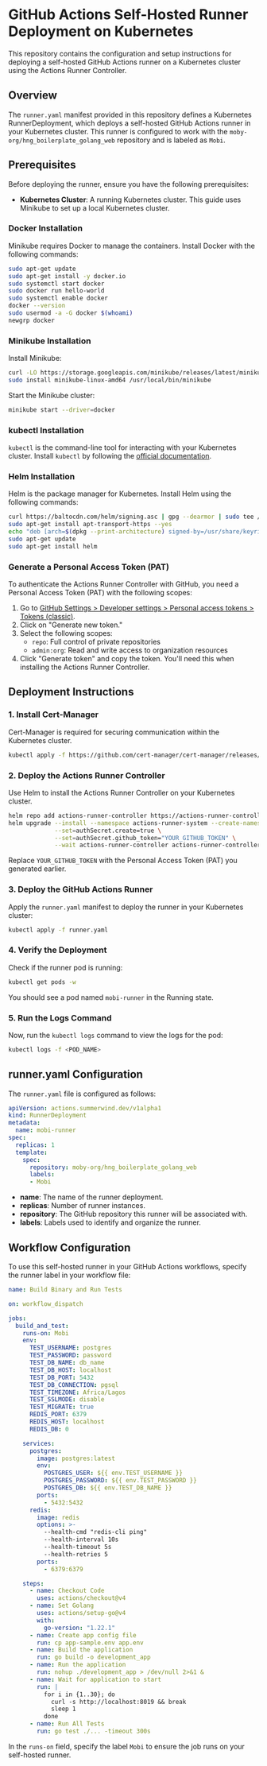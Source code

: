 
# GitHub Actions Self-Hosted Runner Deployment on Kubernetes

This repository contains the configuration and setup instructions for deploying a self-hosted GitHub Actions runner on a Kubernetes cluster using the Actions Runner Controller.

## Overview

The `runner.yaml` manifest provided in this repository defines a Kubernetes RunnerDeployment, which deploys a self-hosted GitHub Actions runner in your Kubernetes cluster. This runner is configured to work with the `moby-org/hng_boilerplate_golang_web` repository and is labeled as `Mobi`.

## Prerequisites

Before deploying the runner, ensure you have the following prerequisites:

- **Kubernetes Cluster**: A running Kubernetes cluster. This guide uses Minikube to set up a local Kubernetes cluster.

### Docker Installation

Minikube requires Docker to manage the containers. Install Docker with the following commands:

```bash
sudo apt-get update
sudo apt-get install -y docker.io
sudo systemctl start docker
sudo docker run hello-world
sudo systemctl enable docker
docker --version
sudo usermod -a -G docker $(whoami)
newgrp docker
```

### Minikube Installation

Install Minikube:

```bash
curl -LO https://storage.googleapis.com/minikube/releases/latest/minikube-linux-amd64
sudo install minikube-linux-amd64 /usr/local/bin/minikube
```

Start the Minikube cluster:

```bash
minikube start --driver=docker
```

### kubectl Installation

`kubectl` is the command-line tool for interacting with your Kubernetes cluster. Install `kubectl` by following the [official documentation](https://kubernetes.io/docs/tasks/tools/install-kubectl-linux/).

### Helm Installation

Helm is the package manager for Kubernetes. Install Helm using the following commands:

```bash
curl https://baltocdn.com/helm/signing.asc | gpg --dearmor | sudo tee /usr/share/keyrings/helm.gpg > /dev/null
sudo apt-get install apt-transport-https --yes
echo "deb [arch=$(dpkg --print-architecture) signed-by=/usr/share/keyrings/helm.gpg] https://baltocdn.com/helm/stable/debian/ all main" | sudo tee /etc/apt/sources.list.d/helm-stable-debian.list
sudo apt-get update
sudo apt-get install helm
```

### Generate a Personal Access Token (PAT)

To authenticate the Actions Runner Controller with GitHub, you need a Personal Access Token (PAT) with the following scopes:

1. Go to [GitHub Settings > Developer settings > Personal access tokens > Tokens (classic)](https://github.com/settings/tokens).
2. Click on "Generate new token."
3. Select the following scopes:
   - `repo`: Full control of private repositories
   - `admin:org`: Read and write access to organization resources
4. Click "Generate token" and copy the token. You'll need this when installing the Actions Runner Controller.

## Deployment Instructions

### 1. Install Cert-Manager

Cert-Manager is required for securing communication within the Kubernetes cluster.

```bash
kubectl apply -f https://github.com/cert-manager/cert-manager/releases/download/v1.8.2/cert-manager.yaml
```

### 2. Deploy the Actions Runner Controller

Use Helm to install the Actions Runner Controller on your Kubernetes cluster.

```bash
helm repo add actions-runner-controller https://actions-runner-controller.github.io/actions-runner-controller
helm upgrade --install --namespace actions-runner-system --create-namespace \
             --set=authSecret.create=true \
             --set=authSecret.github_token="YOUR_GITHUB_TOKEN" \
             --wait actions-runner-controller actions-runner-controller/actions-runner-controller
```

Replace `YOUR_GITHUB_TOKEN` with the Personal Access Token (PAT) you generated earlier.

### 3. Deploy the GitHub Actions Runner

Apply the `runner.yaml` manifest to deploy the runner in your Kubernetes cluster:

```bash
kubectl apply -f runner.yaml
```

### 4. Verify the Deployment

Check if the runner pod is running:

```bash
kubectl get pods -w
```

You should see a pod named `mobi-runner` in the Running state.

### 5. Run the Logs Command

Now, run the `kubectl logs` command to view the logs for the pod:

```bash
kubectl logs -f <POD_NAME>
```

## runner.yaml Configuration

The `runner.yaml` file is configured as follows:

```yaml
apiVersion: actions.summerwind.dev/v1alpha1
kind: RunnerDeployment
metadata:
  name: mobi-runner
spec:
  replicas: 1
  template:
    spec:
      repository: moby-org/hng_boilerplate_golang_web
      labels:
      - Mobi
```

- **name**: The name of the runner deployment.
- **replicas**: Number of runner instances.
- **repository**: The GitHub repository this runner will be associated with.
- **labels**: Labels used to identify and organize the runner.

## Workflow Configuration

To use this self-hosted runner in your GitHub Actions workflows, specify the runner label in your workflow file:

```yaml
name: Build Binary and Run Tests

on: workflow_dispatch

jobs:
  build_and_test:
    runs-on: Mobi    
    env:
      TEST_USERNAME: postgres
      TEST_PASSWORD: password
      TEST_DB_NAME: db_name
      TEST_DB_HOST: localhost
      TEST_DB_PORT: 5432
      TEST_DB_CONNECTION: pgsql
      TEST_TIMEZONE: Africa/Lagos
      TEST_SSLMODE: disable
      TEST_MIGRATE: true
      REDIS_PORT: 6379
      REDIS_HOST: localhost
      REDIS_DB: 0

    services:
      postgres:
        image: postgres:latest
        env:
          POSTGRES_USER: ${{ env.TEST_USERNAME }}
          POSTGRES_PASSWORD: ${{ env.TEST_PASSWORD }}
          POSTGRES_DB: ${{ env.TEST_DB_NAME }}
        ports:
          - 5432:5432
      redis:
        image: redis
        options: >-
          --health-cmd "redis-cli ping"
          --health-interval 10s
          --health-timeout 5s
          --health-retries 5
        ports:
          - 6379:6379

    steps:
      - name: Checkout Code
        uses: actions/checkout@v4
      - name: Set Golang
        uses: actions/setup-go@v4
        with:
          go-version: "1.22.1"
      - name: Create app config file
        run: cp app-sample.env app.env
      - name: Build the application
        run: go build -o development_app
      - name: Run the application
        run: nohup ./development_app > /dev/null 2>&1 &
      - name: Wait for application to start
        run: |
          for i in {1..30}; do
            curl -s http://localhost:8019 && break
            sleep 1
          done
      - name: Run All Tests
        run: go test ./... -timeout 300s
```

In the `runs-on` field, specify the label `Mobi` to ensure the job runs on your self-hosted runner.
